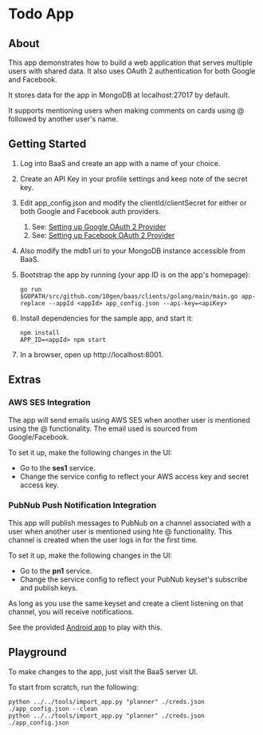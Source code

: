 # Todo App

## About
This app demonstrates how to build a web application that serves multiple users with shared data. It also uses OAuth 2 authentication for both Google and Facebook.

It stores data for the app in MongoDB at localhost:27017 by default.

It supports mentioning users when making comments on cards using @ followed by another user's name.

## Getting Started

1. Log into BaaS and create an app with a name of your choice.
2. Create an API Key in your profile settings and keep note of the secret key.
3. Edit app_config.json and modify the clientId/clientSecret for either or both Google and Facebook auth providers.
	1. See: [Setting up Google OAuth 2 Provider](../../auth/builtin/oauth2/google/README.md)
	2. See: [Setting up Facebook OAuth 2 Provider](../../auth/builtin/oauth2/facebook/README.md)
4. Also modify the mdb1 uri to your MongoDB instance accessible from BaaS.
5. Bootstrap the app by running (your app ID is on the app's homepage):

	```
	go run $GOPATH/src/github.com/10gen/baas/clients/golang/main/main.go app-replace --appId <appId> app_config.json --api-key=<apiKey>
	```
6. Install dependencies for the sample app, and start it:

	```
	npm install
	APP_ID=<appId> npm start
	```

7. In a browser, open up http://localhost:8001.

## Extras

### AWS SES Integration

The app will send emails using AWS SES when another user is mentioned using the @ functionality. The email used is sourced from Google/Facebook.

To set it up, make the following changes in the UI:

* Go to the **ses1** service.
* Change the service config to reflect your AWS access key and secret access key.

### PubNub Push Notification Integration

This app will publish messages to PubNub on a channel associated with a user when another user is mentioned using hte @ functionality. This channel is created when the user logs in for the first time.

To set it up, make the following changes in the UI:

* Go to the **pn1** service.
* Change the service config to reflect your PubNub keyset's subscribe and publish keys.

As long as you use the same keyset and create a client listening on that channel, you will receive notifications.

See the provided [Android app](./android/README.md) to play with this.

## Playground

To make changes to the app, just visit the BaaS server UI.

To start from scratch, run the following:

```
python ../../tools/import_app.py "planner" ./creds.json ./app_config.json --clean
python ../../tools/import_app.py "planner" ./creds.json ./app_config.json
```